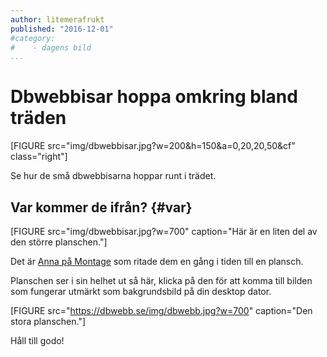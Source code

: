 ```yaml
---
author: litemerafrukt
published: "2016-12-01"
#category:
#    - dagens bild
...
```

Dbwebbisar hoppa omkring bland träden
==================================

<!-- <figure class="figure right">
<a href="img/dbwebbisar.jpg"><img src="img/dbwebbisar.jpg?w=200&h=150&a=0,20,20,50&cf" alt=""/></a>
</figure> -->

[FIGURE src="img/dbwebbisar.jpg?w=200&h=150&a=0,20,20,50&cf" class="right"]


Se hur de små dbwebbisarna hoppar runt i trädet.


<!--more-->



Var kommer de ifrån? {#var}
-----------------------------------

<!-- <figure class="figure">
<a href="img/dbwebbisar.jpg"><img src="img/dbwebbisar.jpg?w=700" alt="Här är en liten del av den större planschen."/></a>
<figcaption markdown=1>Här är en liten del av den större planschen.</figcaption>
</figure> -->

[FIGURE src="img/dbwebbisar.jpg?w=700" caption="Här är en liten del av den större planschen."]

Det är [Anna på Montage](http://montage.se/) som ritade dem en gång i tiden till en plansch.

Planschen ser i sin helhet ut så här, klicka på den för att komma till bilden som fungerar utmärkt som bakgrundsbild på din desktop dator.

<!-- <figure class="figure">
<a href="https://dbwebb.se/img/dbwebb.jpg"><img src="https://dbwebb.se/img/dbwebb.jpg?w=700" alt="Den stora planschen."/></a>
<figcaption markdown=1>Den stora planschen.</figcaption>
</figure> -->

[FIGURE src="https://dbwebb.se/img/dbwebb.jpg?w=700" caption="Den stora planschen."]

Håll till godo!
